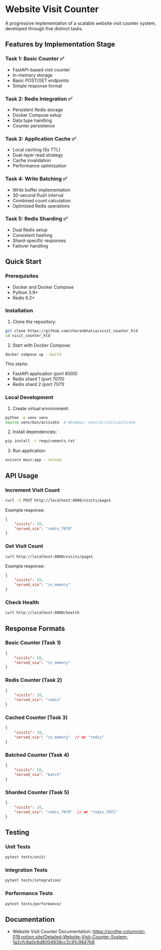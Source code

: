 # Website Visit Counter

A progressive implementation of a scalable website visit counter system, developed through five distinct tasks.

## Features by Implementation Stage

### Task 1: Basic Counter ✅
- FastAPI-based visit counter
- In-memory storage
- Basic POST/GET endpoints
- Simple response format

### Task 2: Redis Integration ✅
- Persistent Redis storage
- Docker Compose setup
- Data type handling
- Counter persistence

### Task 3: Application Cache ✅
- Local caching (5s TTL)
- Dual-layer read strategy
- Cache invalidation
- Performance optimization

### Task 4: Write Batching ✅
- Write buffer implementation
- 30-second flush interval
- Combined count calculation
- Optimized Redis operations

### Task 5: Redis Sharding ✅
- Dual Redis setup
- Consistent hashing
- Shard-specific responses
- Failover handling

## Quick Start

### Prerequisites
- Docker and Docker Compose
- Python 3.9+
- Redis 6.2+

### Installation

1. Clone the repository:
```bash
git clone https://github.com/charanbhatia/visit_counter_hld
cd visit_counter_hld
```

2. Start with Docker Compose:
```bash
docker compose up --build
```

This starts:
- FastAPI application (port 8000)
- Redis shard 1 (port 7070)
- Redis shard 2 (port 7071)

### Local Development

1. Create virtual environment:
```bash
python -m venv venv
source venv/bin/activate  # Windows: venv\Scripts\activate
```

2. Install dependencies:
```bash
pip install -r requirements.txt
```

3. Run application:
```bash
uvicorn main:app --reload
```

## API Usage

### Increment Visit Count
```bash
curl -X POST http://localhost:8000/visits/page1
```

Example response:
```json
{
    "visits": 10,
    "served_via": "redis_7070"
}
```

### Get Visit Count
```bash
curl http://localhost:8000/visits/page1
```

Example response:
```json
{
    "visits": 10,
    "served_via": "in_memory"
}
```

### Check Health
```bash
curl http://localhost:8000/health
```

## Response Formats

### Basic Counter (Task 1)
```json
{
    "visits": 10,
    "served_via": "in_memory"
}
```

### Redis Counter (Task 2)
```json
{
    "visits": 10,
    "served_via": "redis"
}
```

### Cached Counter (Task 3)
```json
{
    "visits": 10,
    "served_via": "in_memory"  // or "redis"
}
```

### Batched Counter (Task 4)
```json
{
    "visits": 10,
    "served_via": "batch"
}
```

### Sharded Counter (Task 5)
```json
{
    "visits": 10,
    "served_via": "redis_7070"  // or "redis_7071"
}
```

## Testing

### Unit Tests
```bash
pytest tests/unit/
```

### Integration Tests
```bash
pytest tests/integration/
```

### Performance Tests
```bash
pytest tests/performance/
```

## Documentation
- Website Visit Counter Documentation: https://scythe-columnist-019.notion.site/Detailed-Website-Visit-Counter-System-1a2cfc8a0c6d8004839cc2c91c9847b8

